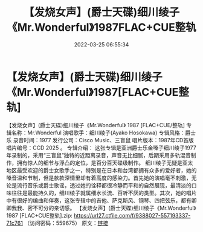﻿---
title: 【发烧女声】(爵士天碟)细川绫子《Mr.Wonderful》1987FLAC+CUE整轨
date: 2022-03-25 06:55:34
categories: 外语音乐
tags: 外语音乐
---
# 【发烧女声】(爵士天碟)细川绫子《Mr.Wonderful》1987[FLAC+CUE整轨]

【发烧女声】(爵士天碟)细川绫子《Mr.Wonderful》 1987 [FLAC+CUE/整轨]
专辑名称：Mr.Wonderful
演唱歌手：细川绫子(Ayako Hosokawa)
专辑风格：爵士乐
录音时间：1977
发行公司：Cisco Music、三盲鼠
唱片版本：1987年CD首版
唱片编号：CCD 2025
。
专辑介绍：
这张专辑是亚洲爵士乐金嗓子细川绫子1977年录制的，采用“三盲鼠”独特的近距离录音，声音无比细腻，后期采用多轨混音制作，拥有惊人的细节与浮凸的定位，是百分百天碟级制作。
细川绫子无疑是亚太地区最受欢迎的爵士女歌手之一，特别是在日本和台湾都拥有众多的爱好者，她的嗓音温和节制，但是款款深情里却有着高度的感染力。首先她的演唱毫不刺激，无论是流行音乐或爵士歌谣，透过她的诠释都很冷静而平和的自然展现，最清淡的口味往往是最能持久的，细川绫子就属细水长流、百听不厌的类型。其次，她的唱片中有很好的编曲和伴奏，这张专辑中的吉他、萨克斯风、钢琴、四把弦乐，都有卿卿我我、密不可分的亲切感。
【发烧女声】(爵士天碟)细川绫子《Mr.Wonderful》 1987 [FLAC+CUE整轨].zip: https://url27.ctfile.com/f/9388027-557193337-71c761
（访问密码：559675）
原文：[链接](https://blog.sina.com.cn/s/blog_1647c7e7601030wbn.html)